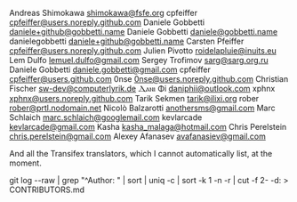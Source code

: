  Andreas Shimokawa <shimokawa@fsfe.org>
 cpfeiffer <cpfeiffer@users.noreply.github.com>
 Daniele Gobbetti <daniele+github@gobbetti.name>
 Daniele Gobbetti <daniele@gobbetti.name>
 danielegobbetti <daniele+github@gobbetti.name>
 Carsten Pfeiffer <cpfeiffer@users.noreply.github.com>
 Julien Pivotto <roidelapluie@inuits.eu>
 Lem Dulfo <lemuel.dulfo@gmail.com>
 Sergey Trofimov <sarg@sarg.org.ru>
 Daniele Gobbetti <daniele.gobbetti@gmail.com>
 cpfeiffer <cpfeiffer@users.github.com>
 0nse <0nse@users.noreply.github.com>
 Christian Fischer <sw-dev@computerlyrik.de>
 Ⲇⲁⲛⲓ Φi <daniphii@outlook.com>
 xphnx <xphnx@users.noreply.github.com>
 Tarik Sekmen <tarik@ilixi.org>
 rober <rober@prtl.nodomain.net>
 Nicolò Balzarotti <anothersms@gmail.com>
 Marc Schlaich <marc.schlaich@googlemail.com>
 kevlarcade <kevlarcade@gmail.com>
 Kasha <kasha_malaga@hotmail.com>
 Chris Perelstein <chris.perelstein@gmail.com>
 Alexey Afanasev <avafanasiev@gmail.com>

And all the Transifex translators, which I cannot automatically list, at the moment.

git log --raw | grep "^Author: " | sort | uniq -c | sort -k 1 -n -r | cut -f 2- -d: > CONTRIBUTORS.md
